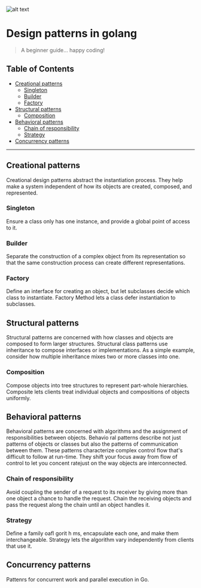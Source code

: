 ![alt text][gooopher]

[gooopher]:https://raw.githubusercontent.com/ismayilmalik/golang-design-patterns/master/gopher.jpg "Gooopher.."

# Design patterns in golang
>A beginner guide... happy coding!

## Table of Contents

- [Creational patterns](#creational-patterns)
    - [Singleton](#singleton)
    - [Builder](#builder)
    - [Factory](#factory)
- [Structural patterns](#structural-patterns)
    - [Composition](#composition)
- [Behavioral patterns](#behavioral-patterns)
    - [Chain of responsibility](#chain-of-responsibility)
    - [Strategy](#strategy)
- [Concurrency patterns](#concurrency-patterns)

---

## Creational patterns
Creational design patterns abstract the instantiation process. They help make a system independent of how its objects are created, composed, and represented.

### Singleton
Ensure a class only has one instance, and provide a global point of access to it.

### Builder
Separate the construction of a complex object from its representation so that the
same construction process can create different representations.

### Factory
Define an interface for creating an object, but let subclasses decide which class to
instantiate. Factory Method lets a class defer instantiation to subclasses.

## Structural patterns
Structural patterns are concerned with how classes and objects are composed to form
larger structures. Structural class patterns use inheritance to compose interfaces or implementations.
As a simple example, consider how multiple inheritance mixes two or
more classes into one.

### Composition
Compose objects into tree structures to represent part-whole hierarchies. Composite
lets clients treat individual objects and compositions of objects uniformly.

## Behavioral patterns
Behavioral patterns are concerned with algorithms and the assignment of responsibilities
between objects. Behavio ral patterns describe not just patterns of objects or classes
but also the patterns of communication between them. These patterns characterize
complex control flow that's difficult to follow at run-time. They shift your focus away
from flow of control to let you concent ratejust on the way objects are interconnected.

### Chain of responsibility
Avoid coupling the sender of a request to its receiver by giving more than one
object a chance to handle the request. Chain the receiving objects and pass the
request along the chain until an object handles it.

### Strategy
Define a family oafl gorit h ms, encapsulate each one, and make them interchangeable.
Strategy lets the algorithm vary independently from clients that use it.

## Concurrency patterns
Pattenrs for concurrent work and parallel execution in Go.
